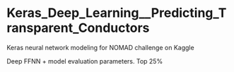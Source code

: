 # Keras_Deep_Learning__Predicting_Transparent_Conductors
Keras neural network modeling for NOMAD challenge on Kaggle

Deep FFNN + model evaluation parameters. Top 25% 


